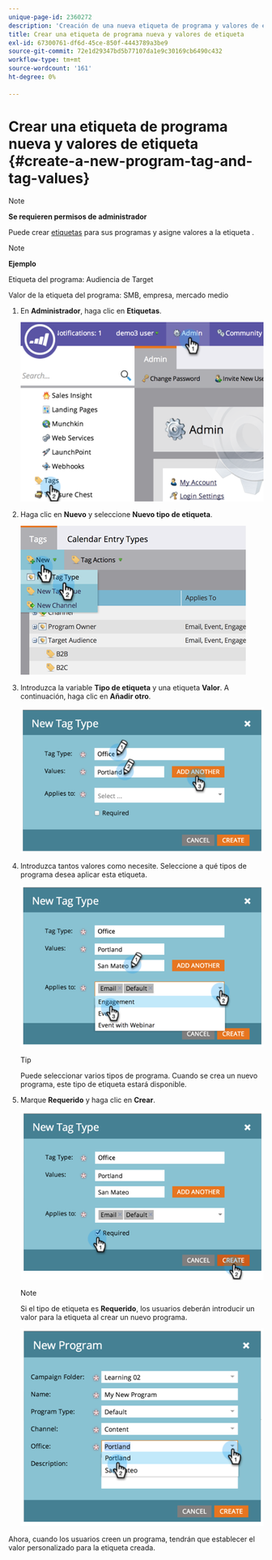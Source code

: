 ```yaml
---
unique-page-id: 2360272
description: 'Creación de una nueva etiqueta de programa y valores de etiqueta: Marketo Docs: documentación del producto'
title: Crear una etiqueta de programa nueva y valores de etiqueta
exl-id: 67300761-df6d-45ce-850f-4443789a3be9
source-git-commit: 72e1d29347bd5b77107da1e9c30169cb6490c432
workflow-type: tm+mt
source-wordcount: '161'
ht-degree: 0%

---
```


# Crear una etiqueta de programa nueva y valores de etiqueta {#create-a-new-program-tag-and-tag-values}

>[!NOTE]
>
>**Se requieren permisos de administrador**

Puede crear [etiquetas](/help/marketo/product-docs/core-marketo-concepts/programs/working-with-programs/understanding-tags.md) para sus programas y asigne valores a la etiqueta .

>[!NOTE]
>
>**Ejemplo**
>
>Etiqueta del programa: Audiencia de Target
>
>Valor de la etiqueta del programa: SMB, empresa, mercado medio

1. En **Administrador**, haga clic en **Etiquetas**.

   ![](assets/image2014-9-24-12-3a10-3a32.png)

1. Haga clic en **Nuevo** y seleccione **Nuevo tipo de etiqueta**.

   ![](assets/image2014-9-24-12-3a12-3a43.png)

1. Introduzca la variable **Tipo de etiqueta** y una etiqueta **Valor**. A continuación, haga clic en **Añadir otro**.

   ![](assets/image2014-9-24-12-3a16-3a55.png)

1. Introduzca tantos valores como necesite. Seleccione a qué tipos de programa desea aplicar esta etiqueta.

   ![](assets/image2014-9-24-12-3a17-3a29.png)

   >[!TIP]
   >
   >Puede seleccionar varios tipos de programa. Cuando se crea un nuevo programa, este tipo de etiqueta estará disponible.

1. Marque **Requerido** y haga clic en **Crear**.

   ![](assets/image2014-9-24-12-3a18-3a33.png)

   >[!NOTE]
   >
   >Si el tipo de etiqueta es **Requerido**, los usuarios deberán introducir un valor para la etiqueta al crear un nuevo programa.

   ![](assets/image2014-9-24-12-3a19-3a17.png)

Ahora, cuando los usuarios creen un programa, tendrán que establecer el valor personalizado para la etiqueta creada.
